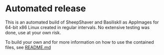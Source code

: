 # Automated release

This is an automated build of SheepShaver and BasiliskII as AppImages for 64-bit x86 Linux created in regular intervals.
No extensive testing was done, use at your own risk.

To build your own and for more information on how to use the contained files, see [README.md](https://github.com/Korkman/macemu-appimage-builder/blob/main/README.md)
